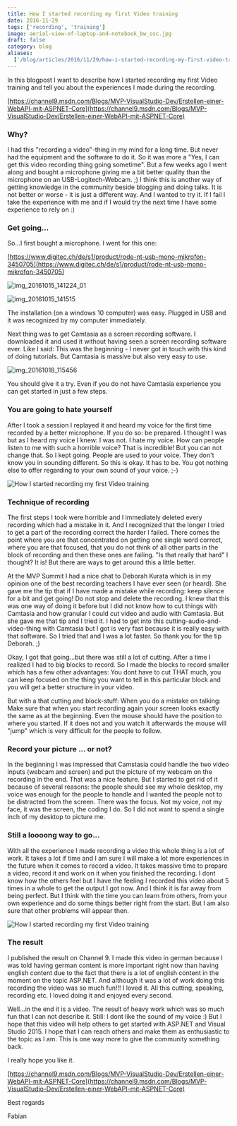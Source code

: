 ```yaml
---
title: How I started recording my first Video training
date: 2016-11-29
tags: ['recording', 'training']
image: aerial-view-of-laptop-and-notebook_bw_osc.jpg
draft: false
category: blog
aliases:
  ['/blog/articles/2016/11/29/how-i-started-recording-my-first-video-training/']
---
```


In this blogpost I want to describe how I started recording my first Video training and tell you about the experiences I made during the recording.

[https://channel9.msdn.com/Blogs/MVP-VisualStudio-Dev/Erstellen-einer-WebAPI-mit-ASPNET-Core](https://channel9.msdn.com/Blogs/MVP-VisualStudio-Dev/Erstellen-einer-WebAPI-mit-ASPNET-Core)

### Why?

I had this "recording a video"-thing in my mind for a long time. But never had the equipment and the software to do it. So it was more a "Yes, I can get this video recording thing going sometime". But a few weeks ago I went along and bought a microphone giving me a bit better quality than the microphone on an USB-Logitech-Webcam. ;) I think this is another way of getting knowledge in the community beside blogging and doing talks. It is not better or worse - it is just a different way. And I wanted to try it. If I fail I take the experience with me and if I would try the next time I have some experience to rely on :)

### Get going...

So...I first bought a microphone. I went for this one:

[https://www.digitec.ch/de/s1/product/rode-nt-usb-mono-mikrofon-3450705](https://www.digitec.ch/de/s1/product/rode-nt-usb-mono-mikrofon-3450705)

![img_20161015_141224_01](/img/articles/wp-content/uploads/2016/11/IMG_20161015_141224_01-1024x576.jpg)

![img_20161015_141515](/img/articles/wp-content/uploads/2016/11/IMG_20161015_141515-e1480155685781-1024x576.jpg)

The installation (on a windows 10 computer) was easy. Plugged in USB and it was recognized by my computer immediately.

Next thing was to get Camtasia as a screen recording software. I downloaded it and used it without having seen a screen recording software ever. Like I said: This was the beginning - I never got in touch with this kind of doing tutorials. But Camtasia is massive but also very easy to use.

![img_20161018_115456](/img/articles/wp-content/uploads/2016/11/IMG_20161018_115456-1024x576.jpg)

You should give it a try. Even if you do not have Camtasia experience you can get started in just a few steps.

### You are going to hate yourself

After I took a session I replayed it and heard my voice for the first time recorded by a better microphone. If you do so: be prepared. I thought I was but as I heard my voice I knew: I was not. I hate my voice. How can people listen to me with such a horrible voice? That is incredible! But you can not change that. So I kept going. People are used to your voice. They don't know you in sounding different. So this is okay. It has to be. You got nothing else to offer regarding to your own sound of your voice. ;-)

![How I started recording my first Video training](/img/articles/wp-content/uploads/2016/11/IMG_20161015_150039-1024x576.jpg)

### Technique of recording

The first steps I took were horrible and I immediately deleted every recording which had a mistake in it. And I recognized that the longer I tried to get a part of the recording correct the harder I failed. There comes the point where you are that concentrated on getting one single word correct, where you are that focused, that you do not think of all other parts in the block of recording and then these ones are failing. "Is that really that hard" I thought? It is! But there are ways to get around this a little better.

At the MVP Summit I had a nice chat to Deborah Kurata which is in my opinion one of the best recording teachers I have ever seen (or heard). She gave me the tip that if I have made a mistake while recording: keep silence for a bit and get going! Do not stop and delete the recording. I knew that this was one way of doing it before but I did not know how to cut things with Camtasia and how granular I could cut video and audio with Camtasia. But she gave me that tip and I tried it. I had to get into this cutting-audio-and-video-thing with Camtasia but I got is very fast because it is really easy with that software. So I tried that and I was a lot faster. So thank you for the tip Deborah. ;)

Okay, I got that going...but there was still a lot of cutting. After a time I realized I had to big blocks to record. So I made the blocks to record smaller which has a few other advantages: You dont have to cut THAT much, you can keep focused on the thing you want to tell in this particular block and you will get a better structure in your video.

But with a that cutting and block-stuff: When you do a mistake on talking: Make sure that when you start recording again your screen looks exactly the same as at the beginning. Even the mouse should have the position to where you started. If it does not and you watch it afterwards the mouse will "jump" which is very difficult for the people to follow.

### Record your picture ... or not?

In the beginning I was impressed that Camstasia could handle the two video inputs (webcam and screen) and put the picture of my webcam on the recording in the end. That was a nice feature. But I started to get rid of it because of several reasons: the people should see my whole desktop, my voice was enough for the people to handle and I wanted the people not to be distracted from the screen. There was the focus. Not my voice, not my face, it was the screen, the coding I do. So I did not want to spend a single inch of my desktop to picture me.

### Still a loooong way to go...

With all the experience I made recording a video this whole thing is a lot of work. It takes a lot if time and I am sure I will make a lot more experiences in the future when it comes to record a video. It takes massive time to prepare a video, record it and work on it when you finished the recording. I dont know how the others feel but I have the feeling I recorded this video about 5 times in a whole to get the output I got now. And I think it is far away from being perfect. But I think with the time you can learn from others, from your own experience and do some things better right from the start. But I am also sure that other problems will appear then.

![How I started recording my first Video training](/img/articles/wp-content/uploads/2016/11/IMG_20161020_103819-1024x576.jpg)

### The result

I published the result on Channel 9. I made this video in german because I was told having german content is more important right now than having english content due to the fact that there is a lot of english content in the moment on the topic ASP.NET. And although it was a lot of work doing this recording the video was so much fun!!! I loved it. All this cutting, speaking, recording etc. I loved doing it and enjoyed every second.

Well...in the end it is a video. The result of heavy work which was so much fun that I can not describe it. Still: I dont like the sound of my voice :) But I hope that this video will help others to get started with ASP.NET and Visual Studio 2015. I hope that I can reach others and make them as enthusiastic to the topic as I am. This is one way more to give the community something back.

I really hope you like it.

[https://channel9.msdn.com/Blogs/MVP-VisualStudio-Dev/Erstellen-einer-WebAPI-mit-ASPNET-Core](https://channel9.msdn.com/Blogs/MVP-VisualStudio-Dev/Erstellen-einer-WebAPI-mit-ASPNET-Core)

Best regards

Fabian
